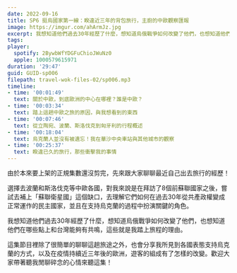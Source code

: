 ```yaml
---
date: 2022-09-16
title: SP6 挺烏國家第一線：睽違近三年的背包旅行，主廚的中歐觀察匯報
image: https://imgur.com/ahArmJz.jpg
excerpt: 我想知道他們過去30年經歷了什麼，想知道烏俄戰爭如何改變了他們，也想知道他們在哪些點上和台灣能夠有共鳴，這些就是我踏上旅程的理由。
tags:
player:
  spotify: 2BywbWfYDGFuChioJWuNz0
  apple: 1000579615971
duration: '29:47'
guid: GUID-sp006
filepath: travel-wok-files-02/sp006.mp3
timeline:
- time: '00:01:49'
  text: 關於中歐，到底歐洲的中心在哪裡？誰是中歐？
- time: '00:03:34'
  text: 踏上這趟中歐之旅的原因，與我想看到的東西
- time: '00:07:46'
  text: 從立陶宛、波蘭、斯洛伐克到匈牙利的行程概述
- time: '00:18:04'
  text: 烏克蘭人並沒有被遺忘！我在華沙中央車站與其他城市的觀察
- time: '00:25:37'
  text: 睽違已久的旅行，那些衝擊我的事情
---
```

由於本來要上架的正規集數還沒剪完，先來跟大家聊聊最近自己出去旅行的經歷！

選擇去波蘭和斯洛伐克等中歐各國，對我來說是在拜訪了8個前蘇聯國家之後，嘗試去補上「蘇聯衛星國」這個缺口，去理解它們如何在過去30年從共產政權變成正常運作的民主國家，並且在支持烏克蘭的過程中扮演關鍵的角色。

我想知道他們過去30年經歷了什麼，想知道烏俄戰爭如何改變了他們，也想知道他們在哪些點上和台灣能夠有共鳴，這些就是我踏上旅程的理由。

這集節目裡除了很簡單的聊聊這趟旅途之外，也會分享我所見到各國表態支持烏克蘭的方式，以及在疫情持續近三年後的歐洲，遊客的組成有了怎樣的改變。歡迎大家帶著聽我閒聊碎念的心情來聽這集！
